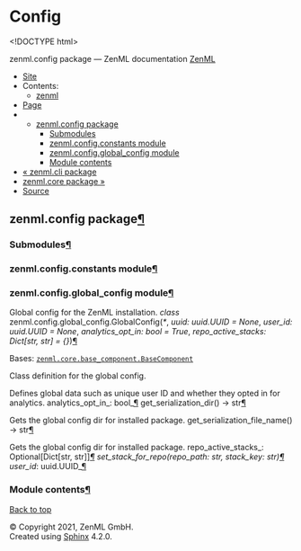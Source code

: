 # Config

&lt;!DOCTYPE html&gt;

zenml.config package — ZenML documentation  [ZenML](https://github.com/zenml-io/zenml/tree/f72adcd1e42495f4df75b34799ad8ac19cae3e95/docs/sphinx_docs/_build/html/index.html)

*  [Site](https://github.com/zenml-io/zenml/tree/f72adcd1e42495f4df75b34799ad8ac19cae3e95/docs/sphinx_docs/_build/html/index.html)
  * Contents:
    * [zenml](https://github.com/zenml-io/zenml/tree/f72adcd1e42495f4df75b34799ad8ac19cae3e95/docs/sphinx_docs/_build/html/modules.html)
*  [Page](zenml.config.md)
  * * [zenml.config package](zenml.config.md)
      * [Submodules](zenml.config.md#submodules)
      * [zenml.config.constants module](zenml.config.md#module-zenml.config.constants)
      * [zenml.config.global\_config module](zenml.config.md#module-zenml.config.global_config)
      * [Module contents](zenml.config.md#module-zenml.config)
* [ « zenml.cli package](zenml.cli.md)
* [ zenml.core package »](zenml.core.md)
*  [Source](https://github.com/zenml-io/zenml/tree/f72adcd1e42495f4df75b34799ad8ac19cae3e95/docs/sphinx_docs/_build/html/_sources/zenml.config.rst.txt)

## zenml.config package[¶](zenml.config.md#zenml-config-package)

### Submodules[¶](zenml.config.md#submodules)

### zenml.config.constants module[¶](zenml.config.md#module-zenml.config.constants)

### zenml.config.global\_config module[¶](zenml.config.md#module-zenml.config.global_config)

Global config for the ZenML installation. _class_ zenml.config.global\_config.GlobalConfig\(_\*_, _uuid: uuid.UUID = None_, _user\_id: uuid.UUID = None_, _analytics\_opt\_in: bool = True_, _repo\_active\_stacks: Dict\[str, str\] = {}_\)[¶](zenml.config.md#zenml.config.global_config.GlobalConfig)

Bases: [`zenml.core.base_component.BaseComponent`](zenml.core.md#zenml.core.base_component.BaseComponent)

Class definition for the global config.

Defines global data such as unique user ID and whether they opted in for analytics. analytics\_opt\_in_: bool_[¶](zenml.config.md#zenml.config.global_config.GlobalConfig.analytics_opt_in) get\_serialization\_dir\(\) → str[¶](zenml.config.md#zenml.config.global_config.GlobalConfig.get_serialization_dir)

Gets the global config dir for installed package. get\_serialization\_file\_name\(\) → str[¶](zenml.config.md#zenml.config.global_config.GlobalConfig.get_serialization_file_name)

Gets the global config dir for installed package. repo\_active\_stacks_: Optional\[Dict\[str, str\]\]_[¶](zenml.config.md#zenml.config.global_config.GlobalConfig.repo_active_stacks) set\_stack\_for\_repo\(_repo\_path: str_, _stack\_key: str_\)[¶](zenml.config.md#zenml.config.global_config.GlobalConfig.set_stack_for_repo) user\_id_: uuid.UUID_[¶](zenml.config.md#zenml.config.global_config.GlobalConfig.user_id)

### Module contents[¶](zenml.config.md#module-zenml.config)

 [Back to top](zenml.config.md)

 © Copyright 2021, ZenML GmbH.  
 Created using [Sphinx](http://sphinx-doc.org/) 4.2.0.  


